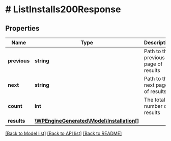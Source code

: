 # # ListInstalls200Response

## Properties

Name | Type | Description | Notes
------------ | ------------- | ------------- | -------------
**previous** | **string** | Path to the previous page of results | [optional]
**next** | **string** | Path to the next page of results | [optional]
**count** | **int** | The total number of results | [optional]
**results** | [**\WPEngineGenerated\Model\Installation[]**](Installation.md) |  | [optional]

[[Back to Model list]](../../README.md#models) [[Back to API list]](../../README.md#endpoints) [[Back to README]](../../README.md)
